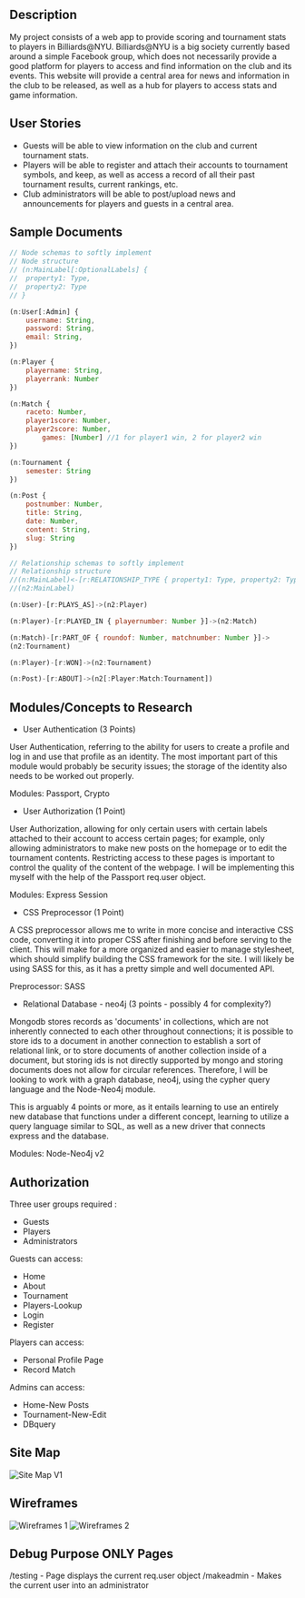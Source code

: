 Description
-----------------------

My project consists of a web app to provide scoring and tournament stats to
players in Billiards@NYU. Billiards@NYU is a big society currently based
around a simple Facebook group, which does not necessarily provide a good
platform for players to access and find information on the club and its
events. This website will provide a central area for news and information in
the club to be released, as well as a hub for players to access stats and
game information.

User Stories
-----------------------

- Guests will be able to view information on the club and current tournament
stats.
- Players will be able to register and attach their accounts to tournament
symbols, and keep, as well as access a record of all their past tournament
results, current rankings, etc.
- Club administrators will be able to post/upload news and announcements for
players and guests in a central area.

Sample Documents
----------------------

```javascript
// Node schemas to softly implement
// Node structure
// (n:MainLabel[:OptionalLabels] {
//	property1: Type,
//	property2: Type
// }

(n:User[:Admin] {
	username: String,
	password: String,
	email: String,
})

(n:Player {
	playername: String,
	playerrank: Number
})

(n:Match {
	raceto: Number,
	player1score: Number,
	player2score: Number,
        games: [Number] //1 for player1 win, 2 for player2 win
})

(n:Tournament {
	semester: String
})

(n:Post {
	postnumber: Number,
	title: String,
	date: Number,
	content: String,
	slug: String
})

// Relationship schemas to softly implement
// Relationship structure
//(n:MainLabel)<-[r:RELATIONSHIP_TYPE { property1: Type, property2: Type }]->
//(n2:MainLabel)

(n:User)-[r:PLAYS_AS]->(n2:Player)

(n:Player)-[r:PLAYED_IN { playernumber: Number }]->(n2:Match)

(n:Match)-[r:PART_OF { roundof: Number, matchnumber: Number }]->
(n2:Tournament)

(n:Player)-[r:WON]->(n2:Tournament)

(n:Post)-[r:ABOUT]->(n2[:Player:Match:Tournament])
```

Modules/Concepts to Research
-------------------------------------

- User Authentication (3 Points)

User Authentication, referring to the ability for users to create a profile
and log in and use that profile as an identity. The most important part of
this module would probably be security issues; the storage of the identity
also needs to be worked out properly.

Modules: Passport, Crypto

- User Authorization (1 Point)

User Authorization, allowing for only certain users with certain labels attached
to their account to access certain pages; for example, only allowing administrators
to make new posts on the homepage or to edit the tournament contents. Restricting
access to these pages is important to control the quality of the content of
the webpage. I will be implementing this myself with the help of the Passport
req.user object.

Modules: Express Session

- CSS Preprocessor (1 Point)

A CSS preprocessor allows me to write in more concise and interactive CSS
code, converting it into proper CSS after finishing and before serving to
the client. This will make for a more organized and easier to manage stylesheet,
which should simplify building the CSS framework for the site. I will likely
be using SASS for this, as it has a pretty simple and well documented API.

Preprocessor: SASS

- Relational Database - neo4j (3 points - possibly 4 for complexity?)

Mongodb stores records as 'documents' in collections, which are not inherently
connected to each other throughout connections; it is possible to store ids to
a document in another connection to establish a sort of relational link, or to
store documents of another collection inside of a document, but storing ids is
not directly supported by mongo and storing documents does not allow for
circular references. Therefore, I will be looking to work with a graph
database, neo4j, using the cypher query language and the Node-Neo4j module.

This is arguably 4 points or more, as it entails learning to use an entirely
new database that functions under a different concept, learning to utilize a
query language similar to SQL, as well as a new driver that connects express and
the database.

Modules: Node-Neo4j v2

Authorization
---------------------------

Three user groups required :

- Guests
- Players
- Administrators

Guests can access:

- Home
- About
- Tournament
- Players-Lookup
- Login
- Register

Players can access:

- Personal Profile Page
- Record Match

Admins can access:

- Home-New Posts
- Tournament-New-Edit
- DBquery

Site Map
---------------------------

![Site Map V1](/documentation/BilliardsNYUSiteMap1.png?raw=true)


Wireframes
--------------------------

![Wireframes 1](/documentation/Wireframes1.png?raw=true)
![Wireframes 2](/documentation/Wireframes2.png?raw=true)


Debug Purpose ONLY Pages
--------------------------

/testing - Page displays the current req.user object
/makeadmin - Makes the current user into an administrator